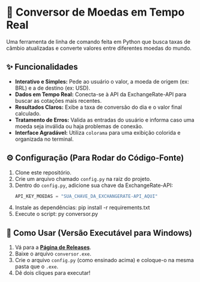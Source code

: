 # 💱 Conversor de Moedas em Tempo Real

Uma ferramenta de linha de comando feita em Python que busca taxas de câmbio atualizadas e converte valores entre diferentes moedas do mundo.

## ✨ Funcionalidades

- **Interativo e Simples:** Pede ao usuário o valor, a moeda de origem (ex: BRL) e a de destino (ex: USD).
- **Dados em Tempo Real:** Conecta-se à API da ExchangeRate-API para buscar as cotações mais recentes.
- **Resultados Claros:** Exibe a taxa de conversão do dia e o valor final calculado.
- **Tratamento de Erros:** Valida as entradas do usuário e informa caso uma moeda seja inválida ou haja problemas de conexão.
- **Interface Agradável:** Utiliza `colorama` para uma exibição colorida e organizada no terminal.

## ⚙️ Configuração (Para Rodar do Código-Fonte)

1. Clone este repositório.
2. Crie um arquivo chamado `config.py` na raiz do projeto.
3. Dentro do `config.py`, adicione sua chave da ExchangeRate-API:
   ```python
   API_KEY_MOEDAS = "SUA_CHAVE_DA_EXCHANGERATE-API_AQUI"
4. Instale as dependências: pip install -r requirements.txt
5. Execute o script: py conversor.py

## 🚀 Como Usar (Versão Executável para Windows)

1. Vá para a **[Página de Releases](LINK_DA_SUA_RELEASE_AQUI)**.
2. Baixe o arquivo `conversor.exe`.
3. Crie o arquivo `config.py` (como ensinado acima) e coloque-o na mesma pasta que o `.exe`.
4. Dê dois cliques para executar!
